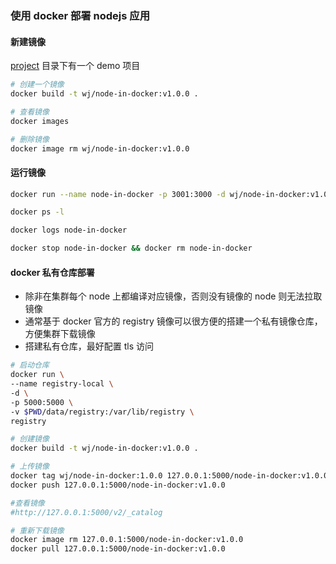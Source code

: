 ### 使用 docker 部署 nodejs 应用

#### 新建镜像

[project](./project) 目录下有一个 demo 项目

```bash
# 创建一个镜像
docker build -t wj/node-in-docker:v1.0.0 .

# 查看镜像
docker images

# 删除镜像 
docker image rm wj/node-in-docker:v1.0.0 
```

#### 运行镜像

```bash
docker run --name node-in-docker -p 3001:3000 -d wj/node-in-docker:v1.0.0

docker ps -l 

docker logs node-in-docker

docker stop node-in-docker && docker rm node-in-docker
```

#### docker 私有仓库部署

* 除非在集群每个 node 上都编译对应镜像，否则没有镜像的 node 则无法拉取镜像  
* 通常基于 docker 官方的 registry 镜像可以很方便的搭建一个私有镜像仓库，方便集群下载镜像
* 搭建私有仓库，最好配置 tls 访问

```bash
# 启动仓库
docker run \
--name registry-local \
-d \
-p 5000:5000 \
-v $PWD/data/registry:/var/lib/registry \
registry

# 创建镜像
docker build -t wj/node-in-docker:v1.0.0 .

# 上传镜像
docker tag wj/node-in-docker:1.0.0 127.0.0.1:5000/node-in-docker:v1.0.0
docker push 127.0.0.1:5000/node-in-docker:v1.0.0

#查看镜像
#http://127.0.0.1:5000/v2/_catalog

# 重新下载镜像
docker image rm 127.0.0.1:5000/node-in-docker:v1.0.0
docker pull 127.0.0.1:5000/node-in-docker:v1.0.0

```
